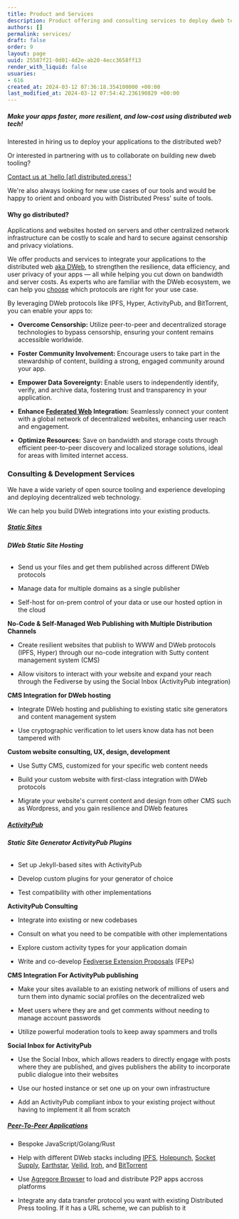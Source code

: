 ```yaml
---
title: Product and Services
description: Product offering and consulting services to deploy dweb technologies.
authors: []
permalink: services/
draft: false
order: 9
layout: page
uuid: 25587f21-0d01-4d2e-ab20-4ecc3658ff13
render_with_liquid: false
usuaries:
- 616
created_at: 2024-03-12 07:36:18.354100000 +00:00
last_modified_at: 2024-03-12 07:54:42.236190829 +00:00
---
```


<h5 style="text-align:start" id="make-your-apps-faster-more-resilient-and-low-cost-using-distributed-web-tech!"><em><strong>Make your apps faster, more resilient, and low-cost using distributed web tech!</strong></em></h5><p style="text-align:start">Interested in hiring us to deploy your applications to the distributed web?</p><p style="text-align:start">Or interested in partnering with us to collaborate on building new dweb tooling?</p><p style="text-align:start"><u>Contact us at `hello [at] distributed.press`!</u></p><p style="text-align:start">We're also always looking for new use cases of our tools and would be happy to orient and onboard you with Distributed Press' suite of tools.</p><p style="text-align:start"></p><h4 style="text-align:start" id="why-go-distributed">Why go distributed?</h4><p style="text-align:start">Applications and websites hosted on servers and other centralized network infrastructure can be costly to scale and hard to secure against censorship and privacy violations.</p><p style="text-align:start">We offer products and services to integrate your applications to the distributed web <a href="https://getDWeb.net/" rel="noopener" target="_blank" referrerpolicy="strict-origin-when-cross-origin">aka DWeb</a>, to strengthen the resilience, data efficiency, and user privacy of your apps — all while helping you cut down on bandwidth and server costs. As experts who are familiar with the DWeb ecosystem, we can help you <a href="https://hypha.coop/dripline/p2p-primer-part-1/" rel="noopener" target="_blank" referrerpolicy="strict-origin-when-cross-origin">choose</a> which protocols are right for your use case.</p><p style="text-align:start">By leveraging DWeb protocols like IPFS, Hyper, ActivityPub, and BitTorrent, you can enable your apps to:</p><ul>
<li><p style="text-align:start"><strong>Overcome Censorship:</strong> Utilize peer-to-peer and decentralized storage technologies to bypass censorship, ensuring your content remains accessible worldwide.</p></li>
<li><p style="text-align:start"><strong>Foster Community Involvement:</strong> Encourage users to take part in the stewardship of content, building a strong, engaged community around your app.</p></li>
<li><p style="text-align:start"><strong>Empower Data Sovereignty:</strong> Enable users to independently identify, verify, and archive data, fostering trust and transparency in your application.</p></li>
<li><p style="text-align:start"><strong>Enhance <a href="https://en.wikipedia.org/wiki/Fediverse" rel="noopener" target="_blank" referrerpolicy="strict-origin-when-cross-origin">Federated Web</a> Integration:</strong> Seamlessly connect your content with a global network of decentralized websites, enhancing user reach and engagement.</p></li>
<li><p style="text-align:start"><strong>Optimize Resources:</strong> Save on bandwidth and storage costs through efficient peer-to-peer discovery and localized storage solutions, ideal for areas with limited internet access.</p></li>
</ul><p style="text-align:start"></p><h3 style="text-align:start" id="consulting-and-development-services">Consulting &amp; Development Services</h3><p style="text-align:start">We have a wide variety of open source tooling and experience developing and deploying decentralized web technology.</p><p style="text-align:start">We can help you build DWeb integrations into your existing products.</p><p style="text-align:start"></p><h5 style="text-align:start" id="static-sites"><u>Static Sites</u></h5><p style="text-align:start"></p><h6 style="text-align:start" id="dweb-static-site-hosting"><strong>DWeb Static Site Hosting</strong></h6><ul><li><p style="text-align:start">Send us your files and get them published across different DWeb protocols</p></li></ul><ul>
<li><p style="text-align:start">Manage data for multiple domains as a single publisher</p></li>
<li><p style="text-align:start">Self-host for on-prem control of your data or use our hosted option in the cloud</p></li>
</ul><p style="text-align:start"><strong>No-Code &amp; Self-Managed Web Publishing with Multiple Distribution Channels</strong></p><ul>
<li><p style="text-align:start">Create resilient websites that publish to WWW and DWeb protocols (IPFS, Hyper) through our no-code integration with Sutty content management system (CMS)</p></li>
<li><p style="text-align:start">Allow visitors to interact with your website and expand your reach through the Fediverse by using the Social Inbox (ActivityPub integration)</p></li>
</ul><p style="text-align:start"><strong>CMS Integration for DWeb hosting</strong></p><ul>
<li><p style="text-align:start">Integrate DWeb hosting and publishing to existing static site generators and content management system</p></li>
<li><p style="text-align:start">Use cryptographic verification to let users know data has not been tampered with</p></li>
</ul><p style="text-align:start"><strong>Custom website consulting, UX, design, development</strong></p><ul>
<li><p style="text-align:start">Use Sutty CMS, customized for your specific web content needs</p></li>
<li><p style="text-align:start">Build your custom website with first-class integration with DWeb protocols</p></li>
<li><p style="text-align:start">Migrate your website's current content and design from other CMS such as Wordpress, and you gain resilience and DWeb features</p></li>
</ul><p style="text-align:start"></p><h5 style="text-align:start" id="activitypub"><u>ActivityPub</u></h5><p style="text-align:start"></p><h6 style="text-align:start" id="static-site-generator-activitypub-plugins"><strong>Static Site Generator ActivityPub Plugins</strong></h6><ul>
<li><p style="text-align:start">Set up Jekyll-based sites with ActivityPub</p></li>
<li><p style="text-align:start">Develop custom plugins for your generator of choice</p></li>
<li><p style="text-align:start">Test compatibility with other implementations</p></li>
</ul><p style="text-align:start"><strong>ActivityPub Consulting</strong></p><ul>
<li><p style="text-align:start">Integrate into existing or new codebases</p></li>
<li><p style="text-align:start">Consult on what you need to be compatible with other implementations</p></li>
<li><p style="text-align:start">Explore custom activity types for your application domain</p></li>
<li><p style="text-align:start">Write and co-develop <a href="https://github.com/Letterbook/FEP" rel="noopener" target="_blank" referrerpolicy="strict-origin-when-cross-origin">Fediverse Extension Proposals</a> (FEPs)</p></li>
</ul><p style="text-align:start"><strong>CMS Integration For ActivityPub publishing</strong></p><ul>
<li><p style="text-align:start">Make your sites available to an existing network of millions of users and turn them into dynamic social profiles on the decentralized web</p></li>
<li><p style="text-align:start">Meet users where they are and get comments without needing to manage account passwords</p></li>
<li><p style="text-align:start">Utilize powerful moderation tools to keep away spammers and trolls</p></li>
</ul><p style="text-align:start"><strong>Social Inbox for ActivityPub</strong></p><ul>
<li><p style="text-align:start">Use the Social Inbox, which allows readers to directly engage with posts where they are published, and gives publishers the ability to incorporate public dialogue into their websites</p></li>
<li><p style="text-align:start">Use our hosted instance or set one up on your own infrastructure</p></li>
<li><p style="text-align:start">Add an ActivityPub compliant inbox to your existing project without having to implement it all from scratch</p></li>
</ul><p style="text-align:start"></p><h5 style="text-align:start" id="peer-to-peer-applications"><u>Peer-To-Peer Applications</u></h5><p style="text-align:start"></p><ul>
<li><p style="text-align:start">Bespoke JavaScript/Golang/Rust</p></li>
<li><p style="text-align:start">Help with different DWeb stacks including <a href="https://ipfs.tech/" rel="noopener" target="_blank" referrerpolicy="strict-origin-when-cross-origin">IPFS</a>, <a href="https://holepunch.to/" rel="noopener" target="_blank" referrerpolicy="strict-origin-when-cross-origin">Holepunch</a>, <a href="https://socketsupply.co/" rel="noopener" target="_blank" referrerpolicy="strict-origin-when-cross-origin">Socket Supply</a>, <a href="https://earthstar-project.org/" rel="noopener" target="_blank" referrerpolicy="strict-origin-when-cross-origin">Earthstar</a>, <a href="https://veilid.com/" rel="noopener" target="_blank" referrerpolicy="strict-origin-when-cross-origin">Veilid</a>, <a href="https://iroh.computer/" rel="noopener" target="_blank" referrerpolicy="strict-origin-when-cross-origin">Iroh</a>, and <a href="http://bittorrent.org/" rel="noopener" target="_blank" referrerpolicy="strict-origin-when-cross-origin">BitTorrent</a></p></li>
<li><p style="text-align:start">Use <a href="https://agregore.mauve.moe/" rel="noopener" target="_blank" referrerpolicy="strict-origin-when-cross-origin">Agregore Browser</a> to load and distribute P2P apps accross platforms</p></li>
<li><p style="text-align:start">Integrate any data transfer protocol you want with existing Distributed Press tooling. If it has a URL scheme, we can publish to it</p></li>
</ul>